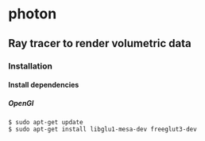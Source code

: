# photon

## Ray tracer to render volumetric data

### Installation

#### Install dependencies

##### OpenGl
```
$ sudo apt-get update
$ sudo apt-get install libglu1-mesa-dev freeglut3-dev  
```